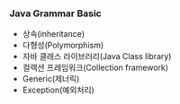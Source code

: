 <h3> Java Grammar Basic </h3>


<ul>
  <li>상속(inheritance)</li>
  <li>다형성(Polymorphism)</li>
  <li>자바 클래스 라이브러리(Java Class library) </li>
  <li>컬렉션 프레임워크(Collection framework)</li>
  <li>Generic(제너릭)</li>
  <li>Exception(예외처리)</li>
</ul>
